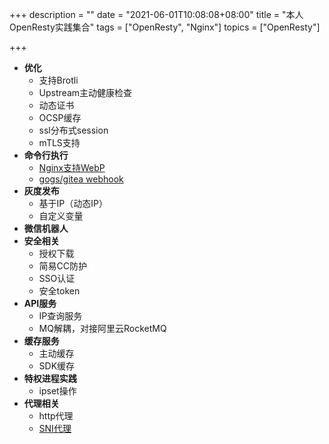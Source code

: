 +++
description = ""
date = "2021-06-01T10:08:08+08:00"
title = "本人OpenResty实践集合"
tags = ["OpenResty", "Nginx"]
topics = ["OpenResty"]

+++

- **优化**
    - 支持Brotli
    - Upstream主动健康检查
    - 动态证书
    - OCSP缓存
    - ssl分布式session
    - mTLS支持
- **命令行执行**
    - [Nginx支持WebP](/post/nginx-support-webp/)
    - [gogs/gitea webhook](/post/gitea-webhook/)
- **灰度发布**
    - 基于IP（动态IP）
    - 自定义变量
- **微信机器人**
- **安全相关**
    - 授权下载
    - 简易CC防护
    - SSO认证
    - 安全token
- **API服务**
    - IP查询服务
    - MQ解耦，对接阿里云RocketMQ
- **缓存服务**
    - 主动缓存
    - SDK缓存
- **特权进程实践**
    - ipset操作
- **代理相关**
    - http代理
    - [SNI代理](/post/nginx-sniproxy/)

